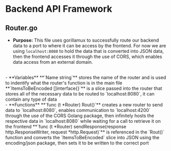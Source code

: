 # Backend API Framework

## Router.go
- **Purpose:** This file uses gorillamux to successfully route our backend data to a port to where it can be access by the frontend. For now we are using `localhost:8080` to hold the data that is converted into JSON data, then the frontend accesses it through the use of CORS, which enables data access from an external domain.
<br>
- **Variables**
  **`Name string`** stores the name of the router and is used to indentify what the router's function is in the main file
  **`ItemsToBeEncoded []interface{}`** is a slice passed into the router that stores all of the necessary data to be routed to `localhost:8080`, it can contain any type of data
  <br>
- **Functions**
  **`func (t *Router) Rout()`** creates a new router to send data to `localhost:8080`, enables communication to `localhost:4200` through the use of the CORS Golang package, then infinitely hosts the respective data in `localhost:8080` while waiting for a call to retrieve it on the frontend
  **`func (t *Router) sendResponse(response http.ResponseWriter, request *http.Request)`** is referenced in the `Rout()` function and converts the `ItemsToBeEncoded` slice into JSON using the encoding/json package, then sets it to be written to the correct port
